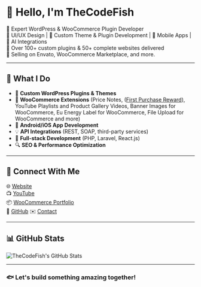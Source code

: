 # 👋 Hello, I'm TheCodeFish

🎯 Expert WordPress & WooCommerce Plugin Developer  
🎨 UI/UX Design | 🧩 Custom Theme & Plugin Development | 📱 Mobile Apps | 🧠 AI Integrations  
💼 Over 100+ custom plugins & 50+ complete websites delivered  
🛒 Selling on Envato, WooCommerce Marketplace, and more.

---

## 🚀 What I Do

- 🔌 **Custom WordPress Plugins & Themes**
- 🧾 **WooCommerce Extensions** (Price Notes, ([First Purchase Reward](https://woocommerce.com/products/first-purchase-reward/)), YouTube Playlists and Product Gallery Videos, Banner Images for WooCommerce, Eu Energy Label for WooCommerce, File Upload for WooCommerce and more)
- 📱 **Android/iOS App Development**
- 💡 **API Integrations** (REST, SOAP, third-party services)
- 🎯 **Full-stack Development** (PHP, Laravel, React.js)
- 🔍 **SEO & Performance Optimization**

---

## 🔗 Connect With Me

🌐 [Website](https://thecodefish.com)  
📺 [YouTube](https://youtube.com/@CodeFish-s7u)  
📦 [WooCommerce Portfolio](https://woocommerce.com/vendor/thecodefish/)  
🐙 [GitHub](https://github.com/TheCodeFish-plugin)
✉️ [Contact](mailto:info.codefish@gmail.com)

---

## 📊 GitHub Stats

![TheCodeFish's GitHub Stats](https://github-readme-stats.vercel.app/api?username=thecodefish&show_icons=true&theme=radical)

---

### 🐟 Let's build something amazing together!
